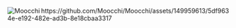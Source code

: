 <p><img align="left" src="https://github-readme-stats.vercel.app/api/top-langs?username=Moocchi&show_icons=true&locale=en&layout=compact" alt="Moocchi" />https://github.com/Moocchi/Moocchi/assets/149959613/5df9634e-e192-482e-ad3b-8e18cbaa3317
